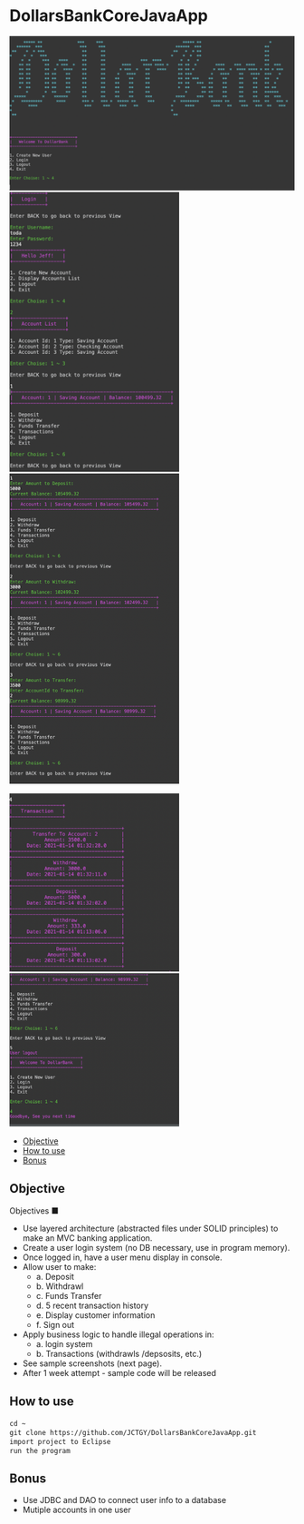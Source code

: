 # DollarsBankCoreJavaApp
![](images/MainMenu.png)
<img src="https://github.com/JCTGY/DollarsBankCoreJavaApp/raw/main/images/LoginToAccount.png" width=300>
<br>
<img src="https://github.com/JCTGY/DollarsBankCoreJavaApp/raw/main/images/Actions.png" width=300>
<br>

<img src="https://github.com/JCTGY/DollarsBankCoreJavaApp/raw/main/images/Transactions.png" width=300>
<br>

<img src="https://github.com/JCTGY/DollarsBankCoreJavaApp/raw/main/images/LogoutExit.png" width=300>

* [Objective](#objective)
* [How to use](#how-to-use)
* [Bonus](#bonus)

## Objective
Objectives ■
- Use layered architecture (abstracted files under SOLID principles) to make an MVC banking application.
- Create a user login system (no DB necessary, use in program memory).
- Once logged in, have a user menu display in console.
- Allow user to make:
  * a. Deposit
  * b. Withdrawl
  * c. Funds Transfer
  * d. 5 recent transaction history
  * e. Display customer information
  * f. Sign out
- Apply business logic to handle illegal operations in:
  * a. login system
  * b. Transactions (withdrawls /depsosits, etc.)
- See sample screenshots (next page).
- After 1 week attempt - sample code will be released

## How to use

```
cd ~
git clone https://github.com/JCTGY/DollarsBankCoreJavaApp.git
import project to Eclipse
run the program
```

## Bonus
- Use JDBC and DAO to connect user info to a database
- Mutiple accounts in one user 
